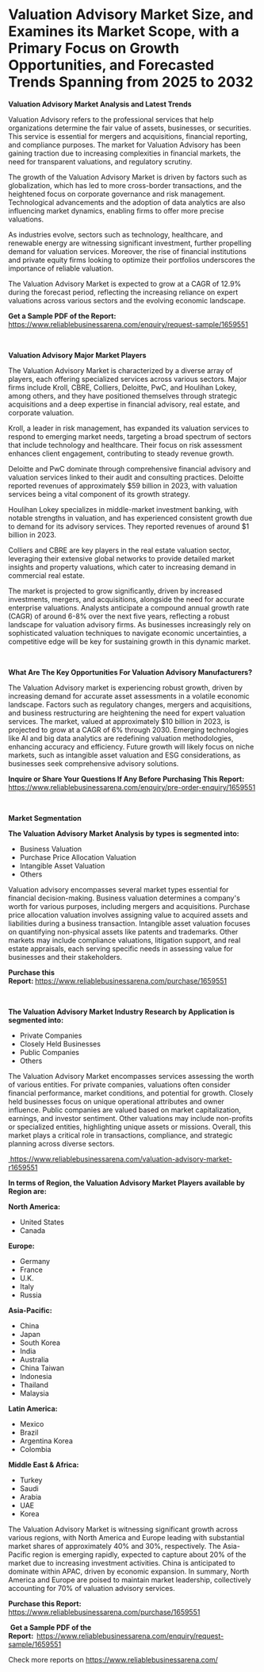 <p><h1>Valuation Advisory Market Size, and Examines its Market Scope, with a Primary Focus on Growth Opportunities, and Forecasted Trends Spanning from 2025 to 2032</h1></p><p><strong>Valuation Advisory Market Analysis and Latest Trends</strong></p>
<p><p>Valuation Advisory refers to the professional services that help organizations determine the fair value of assets, businesses, or securities. This service is essential for mergers and acquisitions, financial reporting, and compliance purposes. The market for Valuation Advisory has been gaining traction due to increasing complexities in financial markets, the need for transparent valuations, and regulatory scrutiny.</p><p>The growth of the Valuation Advisory Market is driven by factors such as globalization, which has led to more cross-border transactions, and the heightened focus on corporate governance and risk management. Technological advancements and the adoption of data analytics are also influencing market dynamics, enabling firms to offer more precise valuations. </p><p>As industries evolve, sectors such as technology, healthcare, and renewable energy are witnessing significant investment, further propelling demand for valuation services. Moreover, the rise of financial institutions and private equity firms looking to optimize their portfolios underscores the importance of reliable valuation. </p><p>The Valuation Advisory Market is expected to grow at a CAGR of 12.9% during the forecast period, reflecting the increasing reliance on expert valuations across various sectors and the evolving economic landscape.</p></p>
<p><strong>Get a Sample PDF of the Report:&nbsp;</strong> <a href="https://www.reliablebusinessarena.com/enquiry/request-sample/1659551?utm_campaign=2632&utm_medium=2&utm_source=Github&utm_content=ia&utm_term=09032025&utm_id=valuation-advisory">https://www.reliablebusinessarena.com/enquiry/request-sample/1659551</a></p>
<p>&nbsp;</p>
<p><strong>Valuation Advisory Major Market Players</strong></p>
<p><p>The Valuation Advisory Market is characterized by a diverse array of players, each offering specialized services across various sectors. Major firms include Kroll, CBRE, Colliers, Deloitte, PwC, and Houlihan Lokey, among others, and they have positioned themselves through strategic acquisitions and a deep expertise in financial advisory, real estate, and corporate valuation.</p><p>Kroll, a leader in risk management, has expanded its valuation services to respond to emerging market needs, targeting a broad spectrum of sectors that include technology and healthcare. Their focus on risk assessment enhances client engagement, contributing to steady revenue growth.</p><p>Deloitte and PwC dominate through comprehensive financial advisory and valuation services linked to their audit and consulting practices. Deloitte reported revenues of approximately $59 billion in 2023, with valuation services being a vital component of its growth strategy.</p><p>Houlihan Lokey specializes in middle-market investment banking, with notable strengths in valuation, and has experienced consistent growth due to demand for its advisory services. They reported revenues of around $1 billion in 2023.</p><p>Colliers and CBRE are key players in the real estate valuation sector, leveraging their extensive global networks to provide detailed market insights and property valuations, which cater to increasing demand in commercial real estate.</p><p>The market is projected to grow significantly, driven by increased investments, mergers, and acquisitions, alongside the need for accurate enterprise valuations. Analysts anticipate a compound annual growth rate (CAGR) of around 6-8% over the next five years, reflecting a robust landscape for valuation advisory firms. As businesses increasingly rely on sophisticated valuation techniques to navigate economic uncertainties, a competitive edge will be key for sustaining growth in this dynamic market.</p></p>
<p>&nbsp;</p>
<p><strong>What Are The Key Opportunities For Valuation Advisory Manufacturers?</strong></p>
<p><p>The Valuation Advisory market is experiencing robust growth, driven by increasing demand for accurate asset assessments in a volatile economic landscape. Factors such as regulatory changes, mergers and acquisitions, and business restructuring are heightening the need for expert valuation services. The market, valued at approximately $10 billion in 2023, is projected to grow at a CAGR of 6% through 2030. Emerging technologies like AI and big data analytics are redefining valuation methodologies, enhancing accuracy and efficiency. Future growth will likely focus on niche markets, such as intangible asset valuation and ESG considerations, as businesses seek comprehensive advisory solutions.</p></p>
<p><strong>Inquire or Share Your Questions If Any Before Purchasing This Report:</strong> <a href="https://www.reliablebusinessarena.com/enquiry/pre-order-enquiry/1659551?utm_campaign=2632&utm_medium=2&utm_source=Github&utm_content=ia&utm_term=09032025&utm_id=valuation-advisory">https://www.reliablebusinessarena.com/enquiry/pre-order-enquiry/1659551</a></p>
<p>&nbsp;</p>
<p><strong>Market Segmentation</strong></p>
<p><strong>The Valuation Advisory Market Analysis by types is segmented into:</strong></p>
<p><ul><li>Business Valuation</li><li>Purchase Price Allocation Valuation</li><li>Intangible Asset Valuation</li><li>Others</li></ul></p>
<p><p>Valuation advisory encompasses several market types essential for financial decision-making. Business valuation determines a company's worth for various purposes, including mergers and acquisitions. Purchase price allocation valuation involves assigning value to acquired assets and liabilities during a business transaction. Intangible asset valuation focuses on quantifying non-physical assets like patents and trademarks. Other markets may include compliance valuations, litigation support, and real estate appraisals, each serving specific needs in assessing value for businesses and their stakeholders.</p></p>
<p><strong>Purchase this Report:&nbsp;</strong><a href="https://www.reliablebusinessarena.com/purchase/1659551?utm_campaign=2632&utm_medium=2&utm_source=Github&utm_content=ia&utm_term=09032025&utm_id=valuation-advisory">https://www.reliablebusinessarena.com/purchase/1659551</a></p>
<p>&nbsp;</p>
<p><strong>The Valuation Advisory Market Industry Research by Application is segmented into:</strong></p>
<p><ul><li>Private Companies</li><li>Closely Held Businesses</li><li>Public Companies</li><li>Others</li></ul></p>
<p><p>The Valuation Advisory Market encompasses services assessing the worth of various entities. For private companies, valuations often consider financial performance, market conditions, and potential for growth. Closely held businesses focus on unique operational attributes and owner influence. Public companies are valued based on market capitalization, earnings, and investor sentiment. Other valuations may include non-profits or specialized entities, highlighting unique assets or missions. Overall, this market plays a critical role in transactions, compliance, and strategic planning across diverse sectors.</p></p>
<p><a href="https://www.reliablebusinessarena.com/valuation-advisory-market-r1659551?utm_campaign=2632&utm_medium=2&utm_source=Github&utm_content=ia&utm_term=09032025&utm_id=valuation-advisory">&nbsp;https://www.reliablebusinessarena.com/valuation-advisory-market-r1659551</a></p>
<p><strong>In terms of Region, the Valuation Advisory Market Players available by Region are:</strong></p>
<p>
    <p> <strong> North America: </strong>
        <ul>
            <li>United States</li>
            <li>Canada</li>
        </ul>
        </p> 
    <p> <strong> Europe: </strong>
        <ul>
            <li>Germany</li>
            <li>France</li>
            <li>U.K.</li>
            <li>Italy</li>
            <li>Russia</li>
        </ul>
        </p> 
    <p> <strong> Asia-Pacific: </strong>
        <ul>
            <li>China</li>
            <li>Japan</li>
            <li>South Korea</li>
            <li>India</li>
            <li>Australia</li>
            <li>China Taiwan</li>
            <li>Indonesia</li>
            <li>Thailand</li>
            <li>Malaysia</li>
        </ul>
        </p> 
    <p> <strong> Latin America: </strong>
        <ul>
            <li>Mexico</li>
            <li>Brazil</li>
            <li>Argentina Korea</li>
            <li>Colombia</li>
        </ul>
        </p> 
    <p> <strong> Middle East & Africa: </strong>
        <ul>
            <li>Turkey</li>
            <li>Saudi</li>
            <li>Arabia</li>
            <li>UAE</li>
            <li>Korea</li>
        </ul>
    </p>
    </p>
<p><p>The Valuation Advisory Market is witnessing significant growth across various regions, with North America and Europe leading with substantial market shares of approximately 40% and 30%, respectively. The Asia-Pacific region is emerging rapidly, expected to capture about 20% of the market due to increasing investment activities. China is anticipated to dominate within APAC, driven by economic expansion. In summary, North America and Europe are poised to maintain market leadership, collectively accounting for 70% of valuation advisory services.</p></p>
<p><strong>Purchase this Report: </strong><a href="https://www.reliablebusinessarena.com/purchase/1659551?utm_campaign=2632&utm_medium=2&utm_source=Github&utm_content=ia&utm_term=09032025&utm_id=valuation-advisory">https://www.reliablebusinessarena.com/purchase/1659551</a></p>
<p>&nbsp;<strong>Get a Sample PDF of the Report:&nbsp;&nbsp;</strong><a href="https://www.reliablebusinessarena.com/enquiry/request-sample/1659551?utm_campaign=2632&utm_medium=2&utm_source=Github&utm_content=ia&utm_term=09032025&utm_id=valuation-advisory">https://www.reliablebusinessarena.com/enquiry/request-sample/1659551</a></p>
<p><strong></strong></p>
<p>Check more reports on <a href="https://www.reliablebusinessarena.com/?utm_campaign=2632&utm_medium=2&utm_source=Github&utm_content=ia&utm_term=09032025&utm_id=valuation-advisory">https://www.reliablebusinessarena.com/</a></p>
